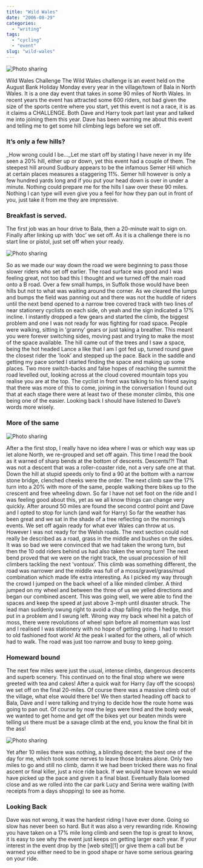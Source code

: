 ```yaml
---
title: "Wild Wales"
date: "2006-08-29"
categories:
  - "writing"
tags:
  - "cycling"
  - "event"
slug: "wild-wales"
---
```


![Photo sharing](/images/227983731.jpg)

Wild Wales Challenge The Wild Wales challenge is an event held on the August Bank Holiday Monday every year in the village/town of Bala in North Wales. It is a one day event that takes in some 90 miles of North Wales. In recent years the event has attracted some 600 riders, not bad given the size of the sports centre where you start, yet this event is not a race, it is as it claims a CHALLENGE. Both Dave and Harry took part last year and talked me into joining them this year. Dave has been warning me about this event and telling me to get some hill climbing legs before we set off.

### It’s only a few hills?
\_How wrong could I be…\_Let me start off by stating I have never in my life seen a 20% hill, either up or down, yet this event had a couple of them. The steepest hill around Sudbury appears to be the infamous Semer Hill which at certain places measures a staggering 11%. Semer hill however is only a few hundred yards long and if you put your head down is over in under a minute. Nothing could prepare me for the hills I saw over these 90 miles. Nothing I can type will even give you a feel for how they pan out in front of you, just take it from me they are impressive.

### Breakfast is served.
The first job was an hour drive to Bala, then a 20-minute wait to sign on. Finally after linking up with ‘doc’ we set off. As it is a challenge there is no start line or pistol, just set off when your ready.

![Photo sharing](/images/227983541.jpg)

So as we made our way down the road we were beginning to pass those slower riders who set off earlier. The road surface was good and I was feeling great, not too bad this I thought and we turned off the main road onto a B road. Over a few small humps, in Suffolk those would have been hills but not to what was waiting around the corner. As we cleared the lumps and bumps the field was panning out and there was not the huddle of riders until the next bend opened to a narrow tree covered track with two lines of near stationery cyclists on each side, oh yeah and the sign indicated a 17% incline. I instantly dropped a few gears and started the climb, the biggest problem and one I was not ready for was fighting for road space. People were walking, sitting in 'granny’ gears or just taking a breather. This meant you were forever switching sides, moving past and trying to make the most of the space available. The hill came out of the trees and I saw a space, being the hot headed Lance a like that I am I got fed up, turned round gave the closest rider the 'look’ and stepped up the pace. Back in the saddle and getting my pace sorted I started finding the space and making up some places. Two more switch-backs and false hopes of reaching the summit the road levelled out, looking across at the cloud covered mountain tops you realise you are at the top. The cyclist in front was talking to his friend saying that there was more of this to come, joining in the conversation I found out that at each stage there were at least two of these monster climbs, this one being one of the easier. Looking back I should have listened to Dave’s words more wisely.

### More of the same

![Photo sharing](/images/227983393.jpg)

After a the first stop, I really have no idea where I was or which way was up let alone North, we re-grouped and set off again. This time I read the book as it warned of sharp bends at the bottom of descents. Descents!?! That was not a descent that was a roller-coaster ride, not a very safe one at that. Down the hill at stupid speeds only to find a 90 at the bottom with a narrow stone bridge, clenched cheeks were the order. The next climb saw the 17% turn into a 20% with more of the same, people walking there bikes up to the crescent and free wheeling down. So far I have not set foot on the ride and I was feeling good about this, yet as we all know things can change very quickly. After around 50 miles are found the second control point and Dave and I opted to stop for lunch (and wait for Harry) So far the weather has been great and we sat in the shade of a tree reflecting on the morning’s events. We set off again ready for what ever Wales can throw at us. However I was not ready for the Welsh roads. The next section could not really be described as a road, grass in the middle and bushes on the sides. It was so bad we were convinced that we had taken the wrong turn, but then the 10 odd riders behind us had also taken the wrong turn! The next bend proved that we were on the right track, the usual procession of hill climbers tackling the next 'vontoux’. This climb was something different, the road was narrower and the middle was full of a moss/gravel/grass/mud combination which made life extra interesting. As I picked my way through the crowd I jumped on the back wheel of a like minded climber. A third jumped on my wheel and between the three of us we yelled directions and began our combined ascent. This was going well, we were able to find the spaces and keep the speed at just above 3-mph until disaster struck. The lead man suddenly swung right to avoid a chap falling into the hedge, this put in a problem and I swung left. Wrong way my back wheel hit a patch of moss, there were revolutions of wheel spin before all momentum was lost and I realised I was stationery with no hope of getting going. I had to resort to old fashioned foot work! At the peak I waited for the others, all of which had to walk. The road was just too narrow and busy to keep going.

### Homeward bound
The next few miles were just the usual, intense climbs, dangerous descents and superb scenery. This continued on to the final stop where we were greeted with tea and cakes! After a quick wait for Harry (lay off the scoops) we set off on the final 20-miles. Of course there was a massive climb out of the village, what else would there be! We then started heading off back to Bala, Dave and I were talking and trying to decide how the route home was going to pan out. Of course by now the legs were tired and the body weak, we wanted to get home and get off the bikes yet our beaten minds were telling us there must be a savage climb at the end, you know the final bit in the ass!

![Photo sharing](/images/227982167.jpg)

Yet after 10 miles there was nothing, a blinding decent; the best one of the day for me, which took some nerves to leave those brakes alone. Only two miles to go and still no climb, damn it we had been tricked there was no final ascent or final killer, just a nice ride back. If we would have known we would have picked up the pace and given it a final blast. Eventually Bala loomed close and as we rolled into the car park Lucy and Serina were waiting (with receipts from a days shopping) to see as home.

### Looking Back
Dave was not wrong, it was the hardest riding I have ever done. Going so slow has never been so hard. But it was also a very rewarding ride. Knowing you have taken on a 17% mile long climb and seen the top is great to know, it is easy to see why the event just keeps on getting larger each year. If your interest in the event drop by the [web site][1] or give them a call but be warned you either need to be in good shape or have some serious gearing on your ride.
